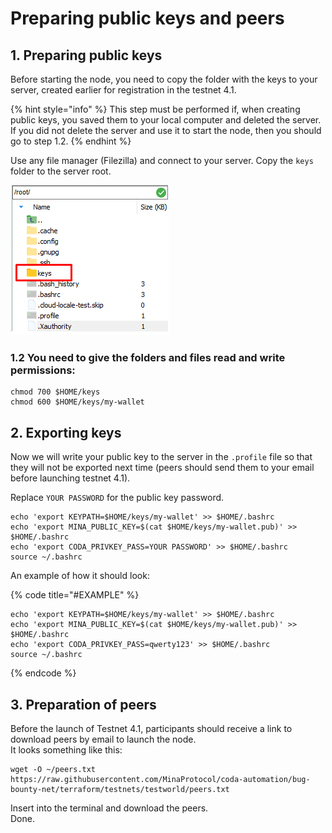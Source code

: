 # Preparing public keys and peers

## 1. Preparing public keys

Before starting the node, you need to copy the folder with the keys to your server, created earlier for registration in the testnet 4.1.

{% hint style="info" %}
This step must be performed if, when creating public keys, you saved them to your local computer and deleted the server. If you did not delete the server and use it to start the node, then you should go to step 1.2.
{% endhint %}

Use any file manager \(Filezilla\) and connect to your server. Copy the `keys` folder to the server root.

![](../../.gitbook/assets/image%20%281%29.png)

### 1.2 You need to give the folders and files read and write permissions:

```text
chmod 700 $HOME/keys
chmod 600 $HOME/keys/my-wallet
```

## 2. Exporting keys

Now we will write your public key to the server in the `.profile` file so that they will not be exported next time \(peers should send them to your email before launching testnet 4.1\).

Replace `YOUR PASSWORD` for the public key password.

```text
echo 'export KEYPATH=$HOME/keys/my-wallet' >> $HOME/.bashrc
echo 'export MINA_PUBLIC_KEY=$(cat $HOME/keys/my-wallet.pub)' >> $HOME/.bashrc
echo 'export CODA_PRIVKEY_PASS=YOUR PASSWORD' >> $HOME/.bashrc
source ~/.bashrc
```

An example of how it should look:

{% code title="\#EXAMPLE" %}
```text
echo 'export KEYPATH=$HOME/keys/my-wallet' >> $HOME/.bashrc
echo 'export MINA_PUBLIC_KEY=$(cat $HOME/keys/my-wallet.pub)' >> $HOME/.bashrc
echo 'export CODA_PRIVKEY_PASS=qwerty123' >> $HOME/.bashrc
source ~/.bashrc
```
{% endcode %}

## 3. Preparation of peers

Before the launch of Testnet 4.1, participants should receive a link to download peers by email to launch the node.   
It looks something like this:

```text
wget -O ~/peers.txt https://raw.githubusercontent.com/MinaProtocol/coda-automation/bug-bounty-net/terraform/testnets/testworld/peers.txt
```

Insert into the terminal and download the peers.   
Done.

